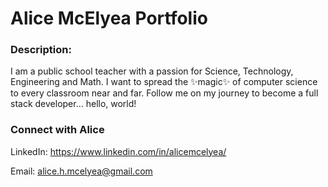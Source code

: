 # Alice McElyea Portfolio

### Description: 
I am a public school teacher with a passion for Science, Technology, Engineering and Math. I want to spread the ✨magic✨ of computer science to every classroom near and far. Follow me on my journey to become a full stack developer... hello, world!

### Connect with Alice 
LinkedIn: 
https://www.linkedin.com/in/alicemcelyea/

Email:
alice.h.mcelyea@gmail.com
